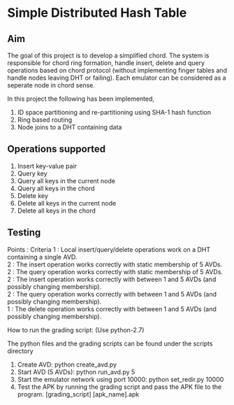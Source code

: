 # Simple Distributed Hash Table

## Aim

The goal of this project is to develop a simplified chord. The system is responsible for chord ring formation, handle insert, delete and query operations based on chord protocol (without implementing finger tables and handle nodes leaving DHT or failing). Each emulator can be considered as a seperate node in chord sense.

In this project the following has been implemented,

1. ID space partitioning and re-partitioning using SHA-1 hash function
2. Ring based routing
3. Node joins to a DHT containing data


## Operations supported

1. Insert key-value pair
2. Query key
3. Query all keys in the current node
4. Query all keys in the chord
5. Delete key
6. Delete all keys in the current node
7. Delete all keys in the chord

## Testing
Points : Criteria
1      : Local insert/query/delete operations work on a DHT containing a single AVD.<br>
2      : The insert operation works correctly with static membership of 5 AVDs.<br>
2      : The query operation works correctly with static membership of 5 AVDs.<br>
2      : The insert operation works correctly with between 1 and 5 AVDs (and possibly changing membership).<br>
2      : The query operation works correctly with between 1 and 5 AVDs (and possibly changing membership).<br>
1      : The delete operation works correctly with between 1 and 5 AVDs (and possibly changing membership).<br>

How to run the grading script: (Use python-2.7)

The python files and the grading scripts can be found under the scripts directory

1. Create AVD: python create_avd.py
2. Start AVD (5 AVDs): python run_avd.py 5
3. Start the emulator network using port 10000: python set_redir.py 10000
4. Test the APK by running the grading script and pass the APK file to the program. 
[grading_script] [apk_name].apk
